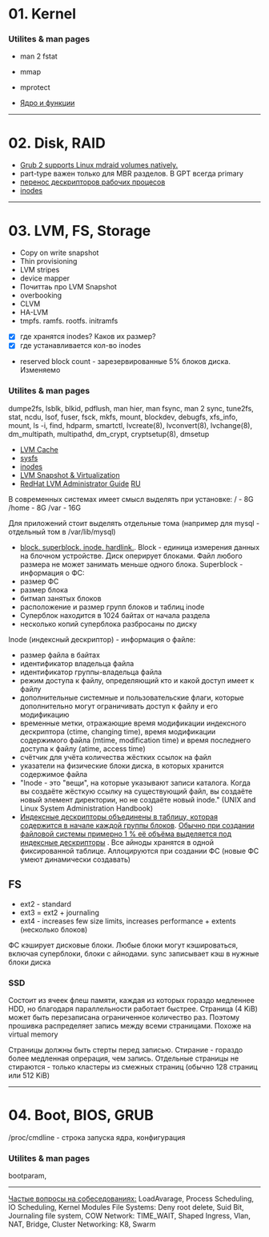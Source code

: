 # 01. Kernel
### Utilites & man pages
- man 2 fstat
- mmap
- mprotect

- [Ядро и функции](https://pustovoi.ru/2010/1033)
---
# 02. Disk, RAID
- [Grub 2 supports Linux mdraid volumes natively.](https://unix.stackexchange.com/questions/17481/grub2-raid-boot)
- part-type важен только для MBR разделов. В GPT всегда primary
- [перенос дескрипторов рабочих процесов](https://www.redpill-linpro.com/sysadvent/2015/12/04/changing-a-process-file-descriptor-with-gdb.html)
- [inodes](https://pustovoi.ru/2019/3053)
---
# 03. LVM, FS, Storage

- Copy on write snapshot
- Thin provisioning
- LVM stripes
- device mapper
- Почиттаь про LVM Snapshot
- overbooking
- CLVM
- HA-LVM
- tmpfs. ramfs. rootfs. initramfs

- [x] где хранятся inodes? Каков их размер?
- [x] где устанавливается кол-во inodes
- reserved block count - зарезервированные 5% блоков диска. Изменяемо

### Utilites & man pages
dumpe2fs, lsblk, blkid, pdflush, man hier, man fsync, man 2 sync, tune2fs, stat, ncdu, lsof, fuser, fsck, mkfs, mount, blockdev, debugfs, xfs_info, mount, ls -i, find, hdparm, smartctl, lvcreate(8), lvconvert(8), lvchange(8), dm_multipath, multipathd,  dm_crypt,  cryptsetup(8), dmsetup

- [LVM Cache](http://man7.org/linux/man-pages/man7/lvmcache.7.html)
- [sysfs](http://man7.org/linux/man-pages/man5/sysfs.5.html#NOTES)
- [inodes](https://pustovoi.ru/2019/3053)
- [LVM Snapshot & Virtualization](https://www.ibm.com/developerworks/ru/library/l-lvm2/)
- [RedHat LVM Administrator Guide](https://access.redhat.com/documentation/en-us/red_hat_enterprise_linux/6/html/logical_volume_manager_administration/index) [RU](https://access.redhat.com/documentation/ru-ru/red_hat_enterprise_linux/5/html/cluster_suite_overview/s1-clvm-overview-cso)

В современных системах имеет смысл выделять при установке:
/     - 8G
/home - 8G
/var  - 16G

Для приложений стоит выделять отдельные тома (например для mysql - отдельный том в /var/lib/mysql)


- [block. superblock. inode. hardlink.](https://unix.stackexchange.com/questions/4402/what-is-a-superblock-inode-dentry-and-a-file). 
Block - единица измерения данных на блочном устройстве. Диск оперирует блоками. Файл любого размера не может занимать меньше одного блока.
Superblock - информация о ФС:
- размер ФС
- размер блока
- битмап занятых блоков
- расположение и размер групп блоков и таблиц inode
- Суперблок находится в 1024 байтах от начала раздела
- несколько копий суперблока разбросаны по диску

Inode (индексный дескриптор) - информация о файле:
- размер файла в байтах
- идентификатор владельца файла
- идентификатор группы-владельца файла
- режим доступа к файлу, определяющий кто и какой доступ имеет к файлу
- дополнительные системные и пользовательские флаги, которые дополнительно могут ограничивать доступ к файлу и его модификацию
- временные метки, отражающие время модификации индексного дескриптора (ctime, changing time), время модификации содержимого файла (mtime, modification time) и время последнего доступа к файлу (atime, access time)
- счётчик для учёта количества жёстких ссылок на файл
- указатели на физические блоки диска, в которых хранится содержимое файла
- "Inode - это "вещи", на которые указывают записи каталога. Когда вы создаёте жёсткую ссылку на существующий файл, вы создаёте новый элемент директории, но не создаёте новый inode." (UNIX and Linux System Administration Handbook)
- [Индексные дескрипторы объединены в таблицу, которая содержится в начале каждой группы блоков](https://ru.wikipedia.org/wiki/Ext2#%D0%A1%D1%82%D1%80%D1%83%D0%BA%D1%82%D1%83%D1%80%D0%B0_%D0%B4%D0%B8%D1%81%D0%BA%D0%BE%D0%B2%D0%BE%D0%B3%D0%BE_%D1%80%D0%B0%D0%B7%D0%B4%D0%B5%D0%BB%D0%B0). [Обычно при создании файловой системы примерно 1 % её объёма выделяется под индексные дескрипторы](https://ru.wikipedia.org/wiki/Inode#%D0%9F%D0%BE%D0%B4%D1%80%D0%BE%D0%B1%D0%BD%D0%BE%D1%81%D1%82%D0%B8) . Все айноды хранятся в одной фиксированной таблице. Аллоцируются при создании ФС (новые ФС умеют динамически создавать)

## FS
- ext2 - standard
- ext3 = ext2 + journaling
- ext4 - increases few size limits, increases performance + extents (несколько блоков)

ФС кэширует дисковые блоки. Любые блоки могут кэшироваться, включая суперблоки, блоки с айнодами. sync записывает кэш в нужные блоки диска

### SSD
Состоит из ячеек флеш памяти, каждая из которых гораздо медленнее HDD, но благодаря параллельности работает быстрее. Страница (4 KiB) может быть перезаписана ограниченное количество раз. Поэтому прошивка распределяет запись между всеми страницами. Похоже на virtual memory

Страницы должны быть стерты перед записью. Стирание - гораздо более медленная опрерация, чем запись. Отдельные страницы не стираются - только кластеры из смежных страниц (обычно 128 страниц или 512 KiB)


---
# 04. Boot, BIOS, GRUB

/proc/cmdline - строка запуска ядра, конфигурация

### Utilites & man pages
bootparam, 



---
[Частые вопросы на собеседованиях:](https://docs.google.com/presentation/d/1KDDRYFesje2auTqvKv47JZmCY1mQ8S96ok7FF6geLL4/edit#slide=id.g43c1a38660_0_11)
LoadAvarage, Process Scheduling, IO Scheduling, Kernel Modules
File Systems: Deny root delete, Suid Bit, Journaling file system, COW
Network: TIME_WAIT, Shaped Ingress, Vlan, NAT, Bridge, Cluster Networking: K8, Swarm

